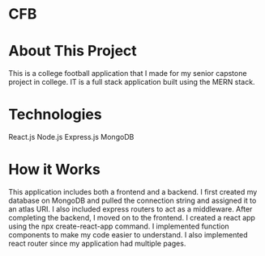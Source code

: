 # CFB

# About This Project
This is a college football application that I made for my senior capstone project in college. IT is a full stack application built using the MERN stack.

# Technologies
React.js
Node.js
Express.js
MongoDB

# How it Works
This application includes both a frontend and a backend. I first created my database on MongoDB and pulled the connection string and assigned it to an atlas URI. I also included express routers to act as a middleware. After completing the backend, I moved on to the frontend. I created a react app using the npx create-react-app command. I implemented function components to make my code easier to understand. I also implemented react router since my application had multiple pages.




